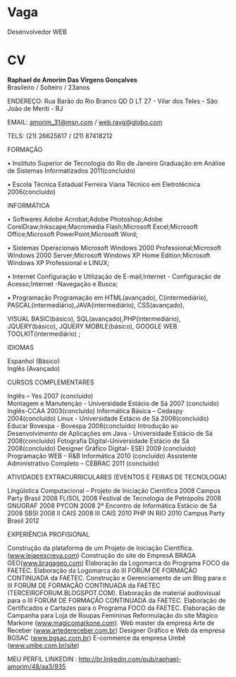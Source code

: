 Vaga
====

Desenvolvedor WEB

CV
==

<strong>Raphael de Amorim Das Virgens Gonçalves</strong><br>
Brasileiro / Solteiro / 23anos

ENDEREÇO:
Rua Barão do Rio Branco QD D LT 27 -
Vilar dos Teles - São João de Meriti - RJ 

EMAIL: 
amorim_31@msn.com / web.ravg@globo.com

TELS: 
(21) 26625617 / (21) 87418212

FORMAÇÃO

• Instituto Superior de Tecnologia do Rio de Janeiro Graduação em Análise de Sistemas Informatizados 2011(concluído)

• Escola Técnica Estadual Ferreira Viana Técnico em Eletrotécnica 2006(concluído)

INFORMÁTICA

• Softwares Adobe Acrobat;Adobe Photoshop;Adobe CorelDraw;Inkscape;Macromedia Flash;Microsoft Excel;Microsoft Office;Microsoft PowerPoint;Microsoft Word;

• Sistemas Operacionais Microsoft Windows 2000 Professional;Microsoft Windows 2000 Server;Microsoft Windows XP Home Edition;Microsoft Windows XP Professional e LINUX;

• Internet Configuração e Utilização de E-mail;Internet - Configuração de Acesso;Internet -Navegação e Busca;

• Programação Programação em HTML(avançado), C(intermediário), PASCAL(intermediário),JAVA(intermediário), CSS(avançado),

VISUAL BASIC(básico), SQL(avançado),PHP(intermediário), JQUERY(básico), JQUERY MOBILE(básico), GOOGLE WEB TOOLKIT(intermediário) ;

IDIOMAS

Espanhol (Básico)<br>
Inglês (Avançado)

CURSOS COMPLEMENTARES

Inglês – Yes 2007 (concluído)  
Montagem e Manutenção - Universidade Estácio de Sá 2007 (concluído)
Inglês-CCAA 2003(concluído) 
Informática Básica – Cedaspy 2004(concluído) 
Linux - Universidade Estácio de Sá 2008(concluído) 
Educar Bovespa - Bovespa 2008(concluído) 
Introdução ao Desenvolvimento de Aplicações em Java - Universidade Estácio de Sá 2008(concluído) 
Fotografia Digital-Universidade Estácio de Sá 2008(concluído) 
Designer Gráfico Digital- ESEI 2009 (concluído) 
Programação WEB - R&B Informática 2010 (concluído) 
Assistente Administrativo Completo – CEBRAC 2011 (concluído)

ATIVIDADES EXTRACURRICULARES (EVENTOS E FEIRAS DE TECNOLOGIA)

Lingüística Computacional – Projeto de Iniciação Cientifica 2008 
Campus Party Brasil 2008 
FLISOL 2008 
Festival de Tecnologia de Petrópolis 2008 
GNUGRAF 2008 
PYCON 2008 
2º Encontro de Informática Estácio de Sá 2008 
SBSI 2008 
II CAIS 2008 
III CAIS 2010 
PHP IN RIO 2010 
Campus Party Brasil 2012

EXPERIÊNCIA PROFISIONAL

Construção da plataforma de um Projeto de Iniciação Científica.(www.leiaeescreva.com) 
Construção do site do EmpresA BRAGA GEO(www.bragageo.com) 
Elaboração da Logomarca do Programa FOCO da FAETEC. 
Elaboração da Logomarca do III FORÚM DE FORMAÇÃO CONTINUADA da FAETEC. 
Construção e Gerenciamento de um Blog para o III FORÚM DE FORMAÇÃO CONTINUADA da FAETEC (TERCEIROFORUM.BLOGSPOT.COM). 
Elaboração de material audiovisual para o III FORÚM DE FORMAÇÃO CONTINUADA da FAETEC. 
Elaboração de Certificados e Cartazes para o Programa FOCO da FAETEC. 
Elaboração de Campanha para Loja de Roupas Femininas 
Reformulação do site Mágico Markone (www.magicomarkone.com). 
Web master da empresa Arte de Receber (www.artedereceber.com.br) 
Designer Gráfico e Web da empresa BGSAC (www.bgsac.com.br) 
E-commerce da empresa Umbê (www.umbe.com.br/site)

MEU PERFIL LINKEDIN : http://br.linkedin.com/pub/raphael-amorim/48/aa3/935